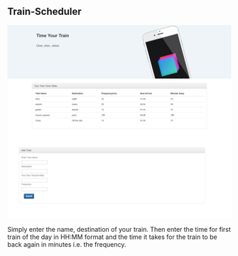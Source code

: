 ## Train-Scheduler
![alt text](https://github.com/suman1713/Train-Scheduler/blob/master/assets/img/FireShot%20Capture%203%20-%20Train%20Scheduler.png "Live Image")


Simply enter the name, destination of your train. Then enter the time for first train of the day in HH:MM format and the time it takes for the train to be back again in minutes i.e. the frequency.
